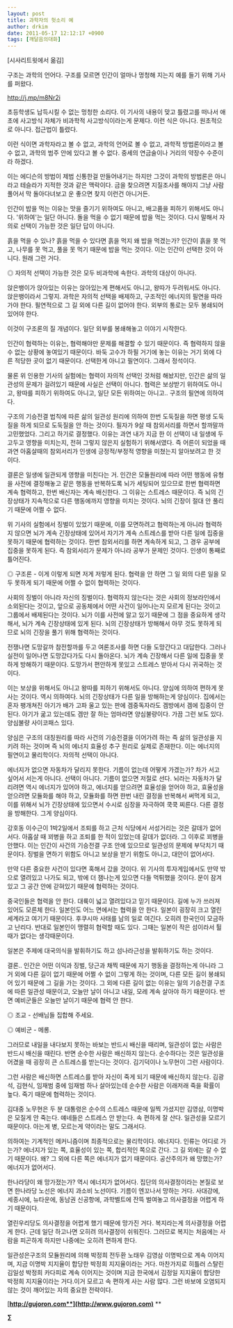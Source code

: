 ```yaml
---
layout: post
title: 과학자의 헛소리 예
author: drkim
date: 2011-05-17 12:12:17 +0900
tags: [깨달음의대화]
---
```

[시사리트윗에서 옮김] 

구조는 과학의 언어다. 구조를 모르면 인간이 얼마나 멍청해 지는지 예를 들기 위해 기사를 퍼왔다. 

http://j.mp/m8Nr2i 

초등학생도 납득시킬 수 없는 멍청한 소리다. 이 기사의 내용이 맞고 틀렸고를 떠나서 애초에 사고방식 자체가 비과학적 사고방식이라는게 문제다. 이런 식은 아니다. 원초적으로 아니다. 접근법이 틀렸다. 

이런 식이면 과학자라고 볼 수 없고, 과학의 언어로 볼 수 없고, 과학적 방법론이라고 볼 수 없고, 과학의 범주 안에 있다고 볼 수 없다. 중세의 연금술이나 거리의 약장수 수준이라 하겠다. 

이는 에디슨의 방법이 제법 신통한걸 만들어내기는 하지만 그것이 과학의 방법론은 아니라고 테슬라가 지적한 것과 같은 맥락이다. 금을 찾으려면 지질조사를 해야지 그냥 사람 풀어서 막 돌아다녀보고 운 좋으면 찾지 이런건 아니거든. 

인간이 밥을 먹는 이유는 맛을 즐기기 위하여도 아니고, 배고픔을 피하기 위해서도 아니다. '위하여'는 일단 아니다. 돌을 먹을 수 없기 때문에 밥을 먹는 것이다. 다시 말해서 자의로 선택이 가능한 것은 일단 답이 아니다. 

흙을 먹을 수 있나? 흙을 먹을 수 있다면 흙을 먹지 왜 밥을 먹겠는가? 인간이 흙을 못 먹고, 나무를 못 먹고, 풀을 못 먹기 때문에 밥을 먹는 것이다. 이는 인간이 선택한 것이 아니다. 원래 그런 거다. 

◎ 자의적 선택이 가능한 것은 모두 비과학에 속한다. 과학의 대상이 아니다. 

앉은뱅이가 앉아있는 이유는 앉아있는게 편해서도 아니고, 왕따가 두려워서도 아니다. 앉은뱅이라서 그렇지. 과학은 자의적 선택을 배제하고, 구조적인 에너지의 필연을 따라가야 한다. 필연적으로 그 길 외에 다른 길이 없어야 한다. 외부의 통로는 모두 봉쇄되어 있어야 한다. 

이것이 구조론의 질 개념이다. 일단 외부를 봉쇄해놓고 이야기 시작한다. 

인간이 협력하는 이유는, 협력해야만 문제를 해결할 수 있기 때문이다. 즉 협력하지 않을 수 없는 상황에 놓여있기 때문이다. 바둑 고수가 하필 거기에 놓는 이유는 거기 외에 다른 적당한 곳이 없기 때문이다. 선택한게 아니고 필연이다. 그래서 정석이다. 

물론 위 인용한 기사의 실험에는 협력이 자의적 선택인 것처럼 해놨지만, 인간은 삶의 일관성의 문제가 걸려있기 때문에 사실은 선택이 아니다. 협력은 보상받기 위하여도 아니고, 왕따를 피하기 위하여도 아니고, 일단 모든 위하여는 아니고.. 구조의 필연에 의하여다. 

구조의 기승전결 법칙에 따른 삶의 일관성 원리에 의하여 한번 도둑질을 하면 평생 도둑질을 하게 되므로 도둑질을 안 하는 것이다. 필자가 9살 때 참외서리를 하면서 할까말까 고민했었다. 그리고 하기로 결정했다. 이유는 과연 내가 지금 한 이 선택이 내 일생에 두고두고 영향을 미치는지, 전혀 그렇지 않은지 실험하기 위해서였다. 즉 어른이 되었을 때 과연 아홉살때의 참외서리가 인생에 긍정적/부정적 영향을 미쳤는지 알아보려고 한 것이다. 

결론은 일생에 일관되게 영향을 미친다는 거. 인간은 모듈원리에 따라 어떤 행동에 유형을 사전에 결정해놓고 같은 행동을 반복하도록 뇌가 세팅되어 있으므로 한번 협력하면 계속 협력하고, 한번 배신자는 계속 배신한다. 그 이유는 스트레스 때문이다. 즉 뇌의 긴장상태가 지속적으로 다른 행동에까지 영향을 미치는 것이다. 뇌의 긴장이 절대 안 풀리기 때문에 어쩔 수 없다. 

위 기사의 실험에서 징벌이 있었기 때문에, 이를 모면하려고 협력하는게 아니라 협력하지 않으면 뇌가 계속 긴장상태에 있어서 자기가 계속 스트레스를 받아 다른 일에 집중을 못하기 때문에 협력하는 것이다. 한번 참외서리를 하면 계속하게 되고, 그 경우 공부에 집중을 못하게 된다. 즉 참외서리가 문제가 아니라 공부가 문제인 것이다. 인생이 통째로 틀어진다. 

◎ 구조론 - 이게 이렇게 되면 저게 저렇게 된다. 협력을 안 하면 그 일 외의 다른 일을 모두 못하게 되기 때문에 어쩔 수 없이 협력하는 것이다. 

사회의 징벌이 아니라 자신의 징벌이다. 협력하지 않는다는 것은 사회의 정보라인에서 소외된다는 것이고, 앞으로 공동체에서 어떤 사건이 일어나는지 모르게 된다는 것이고 그룹에서 배제된다는 것이다. 뇌가 이를 사전에 알고 있기 때문에 그 점을 중요하게 생각해서, 뇌가 계속 긴장상태에 있게 된다. 뇌의 긴장상태가 방해해서 아무 것도 못하게 되므로 뇌의 긴장을 풀기 위해 협력하는 것이다. 

전쟁나면 도망갈까 참전할까를 두고 여론조사를 하면 다들 도망간다고 대답한다. 그러나 실전이 일어나면 도망갔다가도 다시 돌아온다. 뇌가 계속 긴장해서 다른 일에 집중을 못하게 방해하기 때문이다. 도망가서 편안하게 못있고 스트레스 받아서 다시 귀국하는 것이다. 

이는 보상을 위해서도 아니고 왕따를 피하기 위해서도 아니다. 양심에 의하여 편하게 못 사는 것이다. 역시 의하여다. 뇌의 긴장상태가 다른 일을 방해하는게 양심이다. 집에서는 혼자 팽개쳐진 아기가 배가 고파 울고 있는 판에 겜중독자라도 겜방에서 겜에 집중이 안 된다. 아기가 굶고 있는데도 겜만 잘 하는 엄마라면 양심불량이다. 가끔 그런 보도 있다. 양심불량 사이코패스 있다. 

양심은 구조의 대칭원리를 따라 사건의 기승전결을 이어가려 하는 즉 삶의 일관성을 지키려 하는 것이며 즉 뇌의 에너지 효율성 추구 원리로 실제로 존재한다. 이는 에너지의 필연이고 물리학이다. 자의적 선택이 아니다. 

에너지가 없으면 자동차가 달리지 못한다. 기름이 없는데 어떻게 가겠는가? 차가 서고 싶어서 서는게 아니다. 선택이 아니다. 기름이 없으면 저절로 선다. 뇌라는 자동차가 달리려면 역시 에너지가 있어야 하고, 에너지를 얻으려면 효율성을 얻어야 하고, 효율성을 얻으려면 모듈화를 해야 하고, 모듈화를 하면 한번 내린 결정을 반복해서 써먹게 되고, 이를 위해서 뇌가 긴장상태에 있으면서 수시로 심장을 자극하여 쿡쿡 찌른다. 다른 결정을 방해한다. 그게 양심이다. 

강호동 이수근이 1박2일에서 조퇴를 하고 근처 식당에서 서성거리는 것은 갈데가 없어서다. 아홉살 때 꾀병을 하고 조퇴를 한 적이 있었는데 갈데가 없더라. 그 이후로 꾀병을 안했다. 이는 인간이 사건의 기승전결 구조 안에 있으므로 일관성의 문제에 부닥치기 때문이다. 징벌을 면하기 위함도 아니고 보상을 받기 위함도 아니고, 대안이 없어서다. 

만약 다른 중요한 사건이 있다면 혹해서 갔을 것이다. 위 기사의 투자게임에서도 만약 밖으로 열려있고 나가도 되고, 밖에 더 잼나는게 있으면 다들 먹튀했을 것이다. 문이 잠겨있고 그 공간 안에 갇혀있기 때문에 협력하는 것이다. 

중국인들은 협력을 안 한다. 대륙이 넓고 열려있다고 믿기 때문이다. 길에 누가 쓰러져 있어도 모른체 한다. 일본인도 어느 면에서는 협력을 안 한다. 일본이 굉장히 크고 열린세계라고 여기기 때문이다. 후쿠시마 사태를 남의 일로 여긴다. 오히려 한국인이 모금하고 난리다. 반대로 일본인이 맹렬히 협력할 때도 있다. 그때는 일본이 작은 섬이라서 튈 때가 없다는 생각때문이다. 

일본은 주제에 대국의식을 발휘하기도 하고 섬나라근성을 발휘하기도 하는 것이다. 

결론.. 인간은 어떤 이익과 징벌, 당근과 채찍 때문에 자기 행동을 결정하는게 아니라 그거 외에 다른 길이 없기 때문에 어쩔 수 없이 그렇게 하는 것이며, 다른 모든 길이 봉쇄되어 있기 때문에 그 길을 가는 것이다. 그 외에 다른 길이 없는 이유는 일의 기승전결 구조에 따른 일관성 때문이고, 오늘만 날이 아니고 내일, 모레 계속 살아야 하기 때문이다. 반면 예비군들은 오늘만 날이기 때문에 협력 안 한다. 

◎ 조교 - 선배님들 집합해 주세요.

  
◎ 예비군 - 메롱. 

그러므로 내일을 내다보지 못하는 바보는 반드시 배신을 때리며, 일관성이 없는 사람은 반드시 배신을 때린다. 반면 순수한 사람은 배신하지 않는다. 순수하다는 것은 일관성을 어겼을 때 굉장히 큰 스트레스를 받는다는 것이다. 김기덕이나 노무현이 그런 사람이다. 

그런 사람은 배신하면 스트레스를 받아 자신이 죽게 되기 때문에 배신하지 않는다. 김광석, 김현식, 임재범 중에 임재범 하나 살아있는데 순수한 사람은 이래저래 죽을 확률이 높다. 죽기 때문에 협력하는 것이다. 

김대중 노무현은 두 분 대통령은 순수의 스트레스 때문에 일찍 가셨지만 김영삼, 이명박은 모질게 안 죽는다. 얘네들은 스트레스 안 받는다. 속 편하게 잘 산다. 일관성을 모르기 때문이다. 아는게 병, 모르는게 약이라는 말도 그래서다. 

의하여는 기계적인 메커니즘이며 최종적으로는 물리학이다. 에너지다. 인류는 어디로 가는가? 에너지가 있는 쪽, 효율성이 있는 쪽, 합리적인 쪽으로 간다. 그 길 외에는 갈 수 없기 때문이다. 왜? 그 외에 다른 쪽은 에너지가 없기 때문이다. 공산주의가 왜 망했는가? 에너지가 없어서다. 

한나라당이 왜 망가졌는가? 역시 에너지가 없어서다. 집단의 의사결정이라는 본질로 보면 한나라당 노선은 에너지 과소비 노선이다. 기름이 엔꼬나서 망하는 거다. 사대강에, 세종시에, 뉴타운에, 동남권 신공항에, 과학벨트에 잔뜩 벌여놓고 의사결정을 어렵게 하기 때문이다. 

열린우리당도 의사결정을 어렵게 했기 때문에 망가진 거다. 복지라는게 의사결정을 어렵게 한다. 근데 일단 하고나면 오히려 의사결정이 쉬워진다. 그러므로 복지는 처음에는 사람을 피곤하게 하지만 나중에는 오히려 편하게 한다. 


  




일관성은구조의 모듈원리에 의해 박정희 전두환 노태우 김영삼 이명박으로 계속 이어지며, 지금 이명박 지지율이 합당한 박정희 지지율이라는 거다. 마찬가지로 히틀러 스탈린 김일성 박정희 카다피로 계속 이어지는 것이며 지금 한국에서 김정일 지지율이 합당한 박정희 지지율이라는 거다.이거 모르고 속 편하게 사는 사람 많다. 그런 바보에 오염되지 않는 것이 깨어있는 자의 중요한 전략이다.





[**http://gujoron.com**](http://www.gujoron.com)** 
**

**∑**